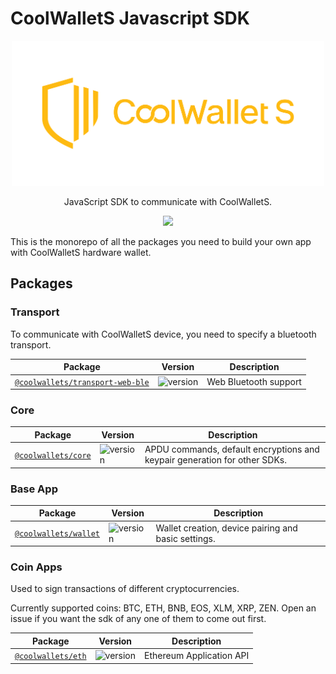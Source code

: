 # CoolWalletS Javascript SDK

<p align="center"><img src="logo.png" width="500"/></p> <p align="center"> JavaScript SDK to communicate with CoolWalletS. </p> <p align="center">  <a href="https://opensource.org/licenses/MIT/">    
   <img src="https://img.shields.io/badge/License-Apache%202.0-blue.svg"/>  
</a></p>

This is the monorepo of all the packages you need to build your own app with CoolWalletS hardware wallet.

## Packages

### Transport

To communicate with CoolWalletS device, you need to specify a bluetooth transport.

| Package                                                         | Version                                                                 | Description           |
| --------------------------------------------------------------- | ----------------------------------------------------------------------- | --------------------- |
| [`@coolwallets/transport-web-ble`](/packages/transport-web-ble) | ![version](https://img.shields.io/npm/v/@coolwallets/transport-web-ble) | Web Bluetooth support |

### Core

| Package                                   | Version                                                    | Description          |
| ----------------------------------------- | ---------------------------------------------------------- | -------------------- |
| [`@coolwallets/core`](/packages/sdk-core) | ![version](https://img.shields.io/npm/v/@coolwallets/core) | APDU commands, default encryptions and keypair generation for other SDKs. |

### Base App

| Package                                   | Version                                                    | Description          |
| ----------------------------------------- | ---------------------------------------------------------- | -------------------- |
| [`@coolwallets/wallet`](/packages/cws-wallet) | ![version](https://img.shields.io/npm/v/@coolwallets/wallet) | Wallet creation, device pairing and basic settings. |

### Coin Apps

Used to sign transactions of different cryptocurrencies.

Currently supported coins: BTC, ETH, BNB, EOS, XLM, XRP, ZEN. Open an issue if you want the sdk of any one of them to come out first.

| Package                                 | Version                                                   | Description              |
| --------------------------------------- | --------------------------------------------------------- | ------------------------ |
| [`@coolwallets/eth`](/packages/cws-eth) | ![version](https://img.shields.io/npm/v/@coolwallets/eth) | Ethereum Application API |
